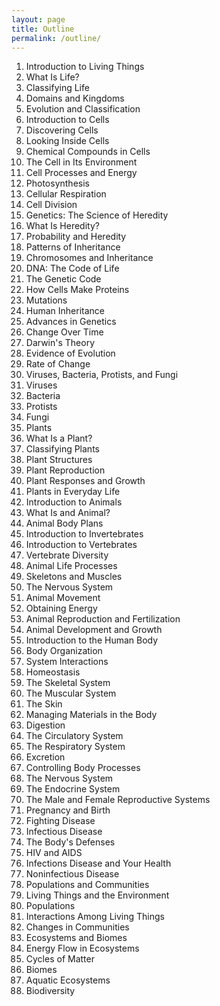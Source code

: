 ```yaml
---
layout: page
title: Outline
permalink: /outline/
---
```


1. Introduction to Living Things
  1. What Is Life?
  2. Classifying Life
  3. Domains and Kingdoms
  4. Evolution and Classification
2. Introduction to Cells
  1. Discovering Cells
  2. Looking Inside Cells
  3. Chemical Compounds in Cells
  4. The Cell in Its Environment
3. Cell Processes and Energy
  1. Photosynthesis
  2. Cellular Respiration
  3. Cell Division
4. Genetics: The Science of Heredity
  1. What Is Heredity?
  2. Probability and Heredity
  3. Patterns of Inheritance
  4. Chromosomes and Inheritance
5. DNA: The Code of Life
  1. The Genetic Code
  2. How Cells Make Proteins
  3. Mutations
  4. Human Inheritance
  5. Advances in Genetics
6. Change Over Time
  1. Darwin's Theory
  2. Evidence of Evolution
  3. Rate of Change
7. Viruses, Bacteria, Protists, and Fungi
  1. Viruses
  2. Bacteria
  3. Protists
  4. Fungi
8. Plants
  1. What Is a Plant?
  2. Classifying Plants
  3. Plant Structures
  4. Plant Reproduction
  5. Plant Responses and Growth
  6. Plants in Everyday Life
9. Introduction to Animals
  1. What Is and Animal?
  2. Animal Body Plans
  3. Introduction to Invertebrates
  4. Introduction to Vertebrates
  5. Vertebrate Diversity
10. Animal Life Processes
  1. Skeletons and Muscles
  2. The Nervous System
  3. Animal Movement
  4. Obtaining Energy
  5. Animal Reproduction and Fertilization
  6. Animal Development and Growth
11. Introduction to the Human Body
  1. Body Organization
  2. System Interactions
  3. Homeostasis
  4. The Skeletal System
  5. The Muscular System
  6. The Skin
12. Managing Materials in the Body
  1. Digestion
  2. The Circulatory System
  3. The Respiratory System
  4. Excretion
13. Controlling Body Processes
  1. The Nervous System
  2. The Endocrine System
  3. The Male and Female Reproductive Systems
  4. Pregnancy and Birth
14. Fighting Disease
  1. Infectious Disease
  2. The Body's Defenses
  3. HIV and AIDS
  4. Infections Disease and Your Health
  5. Noninfectious Disease
15. Populations and Communities
  1. Living Things and the Environment
  2. Populations
  3. Interactions Among Living Things
  4. Changes in Communities
16. Ecosystems and Biomes
  1. Energy Flow in Ecosystems
  2. Cycles of Matter
  3. Biomes
  4. Aquatic Ecosystems
  5. Biodiversity
